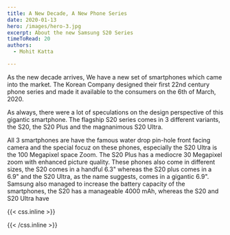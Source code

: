 ```yaml
---
title: A New Decade, A New Phone Series
date: 2020-01-13
hero: /images/hero-3.jpg
excerpt: About the new Samsung S20 Series
timeToRead: 20
authors:
  - Mohit Katta  

---
```

As the new decade arrives, We have a new set of smartphones which came into the market. The Korean Company designed their first 22nd century phone series and made it available to the consumers on the 6th of March, 2020.

As always, there were a lot of speculations on the design perspective of this gigantic smartphone. The flagship S20 series comes in 3 different variants, the S20, the S20 Plus and the magnanimous S20 Ultra. 

All 3 smartphones are have the famous water drop pin-hole front facing camera and the special focuz on these phones, especially the S20 Ultra is the 100 Megapixel space Zoom. The S20 Plus has a mediocre 30 Megapixel zoom with enhanced picture quality.
These phones also come in different sizes, the S20 comes in a handful 6.3" whereas the S20 plus comes in a 6.9" and the S20 Ultra, as the name suggests, comes in a gigantic 6.9".
Samsung also managed to increase the battery capacity of the smartphones, the S20 has a manageable 4000 mAh, whereas the S20 and S20 Ultra have



{{< css.inline >}}
<style>
.canon { background: white; width: 100%; height: auto;}
</style>
{{< /css.inline >}}
